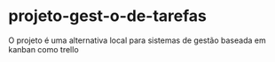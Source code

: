 # projeto-gest-o-de-tarefas
O projeto é uma alternativa local para sistemas de gestão baseada em kanban como trello

